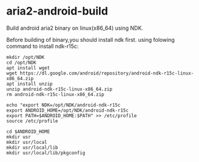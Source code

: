 # aria2-android-build
Build android aria2 binary on linux(x86_64) using NDK.



Before building of binary,you should install ndk first.
using folowing command to install ndk-r15c:
``` sshell
mkdir /opt/NDK
cd /opt/NDK
apt install wget
wget https://dl.google.com/android/repository/android-ndk-r15c-linux-x86_64.zip
apt install unzip
unzip android-ndk-r15c-linux-x86_64.zip
rm android-ndk-r15c-linux-x86_64.zip

echo "export NDK=/opt/NDK/android-ndk-r15c
export ANDROID_HOME=/opt/NDK/android-ndk-r15c
export PATH=$ANDROID_HOME:$PATH" >> /etc/profile
source /etc/profile

cd $ANDROID_HOME
mkdir usr
mkdir usr/local
mkdir usr/local/lib
mkdir usr/local/lib/pkgconfig
```
